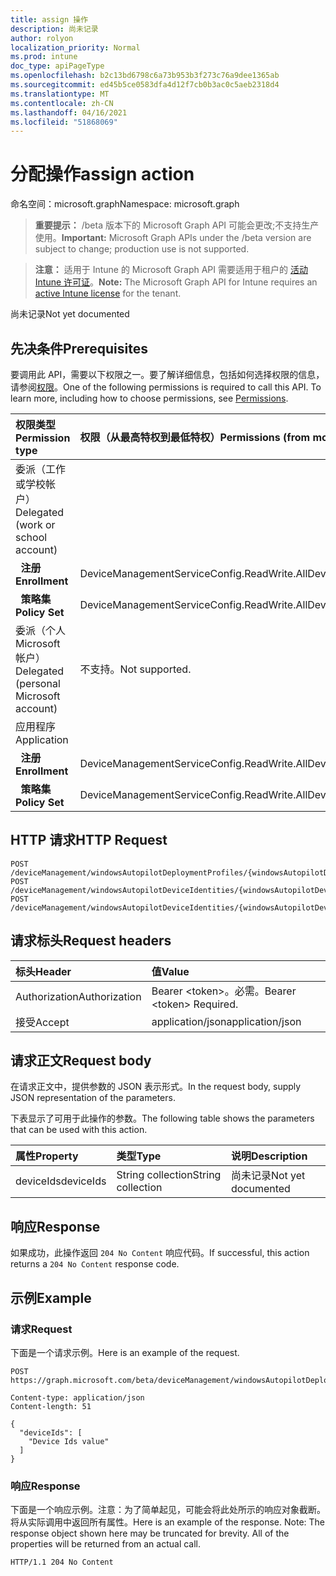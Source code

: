 ```yaml
---
title: assign 操作
description: 尚未记录
author: rolyon
localization_priority: Normal
ms.prod: intune
doc_type: apiPageType
ms.openlocfilehash: b2c13bd6798c6a73b953b3f273c76a9dee1365ab
ms.sourcegitcommit: ed45b5ce0583dfa4d12f7cb0b3ac0c5aeb2318d4
ms.translationtype: MT
ms.contentlocale: zh-CN
ms.lasthandoff: 04/16/2021
ms.locfileid: "51868069"
---
```

# <a name="assign-action"></a><span data-ttu-id="7f4e8-103">分配操作</span><span class="sxs-lookup"><span data-stu-id="7f4e8-103">assign action</span></span>

<span data-ttu-id="7f4e8-104">命名空间：microsoft.graph</span><span class="sxs-lookup"><span data-stu-id="7f4e8-104">Namespace: microsoft.graph</span></span>

> <span data-ttu-id="7f4e8-105">**重要提示：** /beta 版本下的 Microsoft Graph API 可能会更改;不支持生产使用。</span><span class="sxs-lookup"><span data-stu-id="7f4e8-105">**Important:** Microsoft Graph APIs under the /beta version are subject to change; production use is not supported.</span></span>

> <span data-ttu-id="7f4e8-106">**注意：** 适用于 Intune 的 Microsoft Graph API 需要适用于租户的 [活动 Intune 许可证](https://go.microsoft.com/fwlink/?linkid=839381)。</span><span class="sxs-lookup"><span data-stu-id="7f4e8-106">**Note:** The Microsoft Graph API for Intune requires an [active Intune license](https://go.microsoft.com/fwlink/?linkid=839381) for the tenant.</span></span>

<span data-ttu-id="7f4e8-107">尚未记录</span><span class="sxs-lookup"><span data-stu-id="7f4e8-107">Not yet documented</span></span>

## <a name="prerequisites"></a><span data-ttu-id="7f4e8-108">先决条件</span><span class="sxs-lookup"><span data-stu-id="7f4e8-108">Prerequisites</span></span>
<span data-ttu-id="7f4e8-p101">要调用此 API，需要以下权限之一。要了解详细信息，包括如何选择权限的信息，请参阅[权限](/graph/permissions-reference)。</span><span class="sxs-lookup"><span data-stu-id="7f4e8-p101">One of the following permissions is required to call this API. To learn more, including how to choose permissions, see [Permissions](/graph/permissions-reference).</span></span>

|<span data-ttu-id="7f4e8-111">权限类型</span><span class="sxs-lookup"><span data-stu-id="7f4e8-111">Permission type</span></span>|<span data-ttu-id="7f4e8-112">权限（从最高特权到最低特权）</span><span class="sxs-lookup"><span data-stu-id="7f4e8-112">Permissions (from most to least privileged)</span></span>|
|:---|:---|
|<span data-ttu-id="7f4e8-113">委派（工作或学校帐户）</span><span class="sxs-lookup"><span data-stu-id="7f4e8-113">Delegated (work or school account)</span></span>||
| <span data-ttu-id="7f4e8-114">&nbsp;&nbsp;**注册**</span><span class="sxs-lookup"><span data-stu-id="7f4e8-114">&nbsp; &nbsp; **Enrollment**</span></span> | <span data-ttu-id="7f4e8-115">DeviceManagementServiceConfig.ReadWrite.All</span><span class="sxs-lookup"><span data-stu-id="7f4e8-115">DeviceManagementServiceConfig.ReadWrite.All</span></span>|
| <span data-ttu-id="7f4e8-116">&nbsp;&nbsp;**策略集**</span><span class="sxs-lookup"><span data-stu-id="7f4e8-116">&nbsp; &nbsp; **Policy Set**</span></span> | <span data-ttu-id="7f4e8-117">DeviceManagementServiceConfig.ReadWrite.All</span><span class="sxs-lookup"><span data-stu-id="7f4e8-117">DeviceManagementServiceConfig.ReadWrite.All</span></span>|
|<span data-ttu-id="7f4e8-118">委派（个人 Microsoft 帐户）</span><span class="sxs-lookup"><span data-stu-id="7f4e8-118">Delegated (personal Microsoft account)</span></span>|<span data-ttu-id="7f4e8-119">不支持。</span><span class="sxs-lookup"><span data-stu-id="7f4e8-119">Not supported.</span></span>|
|<span data-ttu-id="7f4e8-120">应用程序</span><span class="sxs-lookup"><span data-stu-id="7f4e8-120">Application</span></span>||
| <span data-ttu-id="7f4e8-121">&nbsp;&nbsp;**注册**</span><span class="sxs-lookup"><span data-stu-id="7f4e8-121">&nbsp; &nbsp; **Enrollment**</span></span> | <span data-ttu-id="7f4e8-122">DeviceManagementServiceConfig.ReadWrite.All</span><span class="sxs-lookup"><span data-stu-id="7f4e8-122">DeviceManagementServiceConfig.ReadWrite.All</span></span>|
| <span data-ttu-id="7f4e8-123">&nbsp;&nbsp;**策略集**</span><span class="sxs-lookup"><span data-stu-id="7f4e8-123">&nbsp; &nbsp; **Policy Set**</span></span> | <span data-ttu-id="7f4e8-124">DeviceManagementServiceConfig.ReadWrite.All</span><span class="sxs-lookup"><span data-stu-id="7f4e8-124">DeviceManagementServiceConfig.ReadWrite.All</span></span>|

## <a name="http-request"></a><span data-ttu-id="7f4e8-125">HTTP 请求</span><span class="sxs-lookup"><span data-stu-id="7f4e8-125">HTTP Request</span></span>
<!-- {
  "blockType": "ignored"
}
-->
``` http
POST /deviceManagement/windowsAutopilotDeploymentProfiles/{windowsAutopilotDeploymentProfileId}/assign
POST /deviceManagement/windowsAutopilotDeviceIdentities/{windowsAutopilotDeviceIdentityId}/deploymentProfile/assign
POST /deviceManagement/windowsAutopilotDeviceIdentities/{windowsAutopilotDeviceIdentityId}/intendedDeploymentProfile/assign
```

## <a name="request-headers"></a><span data-ttu-id="7f4e8-126">请求标头</span><span class="sxs-lookup"><span data-stu-id="7f4e8-126">Request headers</span></span>
|<span data-ttu-id="7f4e8-127">标头</span><span class="sxs-lookup"><span data-stu-id="7f4e8-127">Header</span></span>|<span data-ttu-id="7f4e8-128">值</span><span class="sxs-lookup"><span data-stu-id="7f4e8-128">Value</span></span>|
|:---|:---|
|<span data-ttu-id="7f4e8-129">Authorization</span><span class="sxs-lookup"><span data-stu-id="7f4e8-129">Authorization</span></span>|<span data-ttu-id="7f4e8-130">Bearer &lt;token&gt;。必需。</span><span class="sxs-lookup"><span data-stu-id="7f4e8-130">Bearer &lt;token&gt; Required.</span></span>|
|<span data-ttu-id="7f4e8-131">接受</span><span class="sxs-lookup"><span data-stu-id="7f4e8-131">Accept</span></span>|<span data-ttu-id="7f4e8-132">application/json</span><span class="sxs-lookup"><span data-stu-id="7f4e8-132">application/json</span></span>|

## <a name="request-body"></a><span data-ttu-id="7f4e8-133">请求正文</span><span class="sxs-lookup"><span data-stu-id="7f4e8-133">Request body</span></span>
<span data-ttu-id="7f4e8-134">在请求正文中，提供参数的 JSON 表示形式。</span><span class="sxs-lookup"><span data-stu-id="7f4e8-134">In the request body, supply JSON representation of the parameters.</span></span>

<span data-ttu-id="7f4e8-135">下表显示了可用于此操作的参数。</span><span class="sxs-lookup"><span data-stu-id="7f4e8-135">The following table shows the parameters that can be used with this action.</span></span>

|<span data-ttu-id="7f4e8-136">属性</span><span class="sxs-lookup"><span data-stu-id="7f4e8-136">Property</span></span>|<span data-ttu-id="7f4e8-137">类型</span><span class="sxs-lookup"><span data-stu-id="7f4e8-137">Type</span></span>|<span data-ttu-id="7f4e8-138">说明</span><span class="sxs-lookup"><span data-stu-id="7f4e8-138">Description</span></span>|
|:---|:---|:---|
|<span data-ttu-id="7f4e8-139">deviceIds</span><span class="sxs-lookup"><span data-stu-id="7f4e8-139">deviceIds</span></span>|<span data-ttu-id="7f4e8-140">String collection</span><span class="sxs-lookup"><span data-stu-id="7f4e8-140">String collection</span></span>|<span data-ttu-id="7f4e8-141">尚未记录</span><span class="sxs-lookup"><span data-stu-id="7f4e8-141">Not yet documented</span></span>|



## <a name="response"></a><span data-ttu-id="7f4e8-142">响应</span><span class="sxs-lookup"><span data-stu-id="7f4e8-142">Response</span></span>
<span data-ttu-id="7f4e8-143">如果成功，此操作返回 `204 No Content` 响应代码。</span><span class="sxs-lookup"><span data-stu-id="7f4e8-143">If successful, this action returns a `204 No Content` response code.</span></span>

## <a name="example"></a><span data-ttu-id="7f4e8-144">示例</span><span class="sxs-lookup"><span data-stu-id="7f4e8-144">Example</span></span>

### <a name="request"></a><span data-ttu-id="7f4e8-145">请求</span><span class="sxs-lookup"><span data-stu-id="7f4e8-145">Request</span></span>
<span data-ttu-id="7f4e8-146">下面是一个请求示例。</span><span class="sxs-lookup"><span data-stu-id="7f4e8-146">Here is an example of the request.</span></span>
``` http
POST https://graph.microsoft.com/beta/deviceManagement/windowsAutopilotDeploymentProfiles/{windowsAutopilotDeploymentProfileId}/assign

Content-type: application/json
Content-length: 51

{
  "deviceIds": [
    "Device Ids value"
  ]
}
```

### <a name="response"></a><span data-ttu-id="7f4e8-147">响应</span><span class="sxs-lookup"><span data-stu-id="7f4e8-147">Response</span></span>
<span data-ttu-id="7f4e8-p102">下面是一个响应示例。注意：为了简单起见，可能会将此处所示的响应对象截断。将从实际调用中返回所有属性。</span><span class="sxs-lookup"><span data-stu-id="7f4e8-p102">Here is an example of the response. Note: The response object shown here may be truncated for brevity. All of the properties will be returned from an actual call.</span></span>
``` http
HTTP/1.1 204 No Content
```







